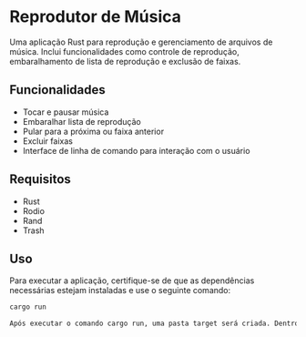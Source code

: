 # Reprodutor de Música

Uma aplicação Rust para reprodução e gerenciamento de arquivos de música. Inclui funcionalidades como controle de reprodução, embaralhamento de lista de reprodução e exclusão de faixas.

## Funcionalidades
- Tocar e pausar música
- Embaralhar lista de reprodução
- Pular para a próxima ou faixa anterior
- Excluir faixas
- Interface de linha de comando para interação com o usuário

## Requisitos
- Rust
- Rodio
- Rand
- Trash

## Uso
Para executar a aplicação, certifique-se de que as dependências necessárias estejam instaladas e use o seguinte comando:

```bash
cargo run

Após executar o comando cargo run, uma pasta target será criada. Dentro dessa pasta, você encontrará o executável chamado music-player. No Windows, o executável terá a extensão .exe, e no Linux, será um arquivo executável .sh. Você pode executar o programa a partir do console para interagir com a aplicação.